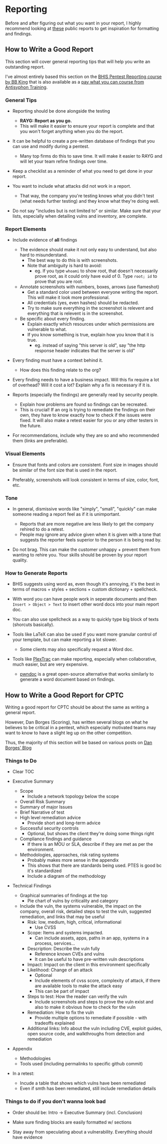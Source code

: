 # Reporting

Before and after figuring out what you want in your report, I highly recommend looking at [these](https://github.com/juliocesarfort/public-pentesting-reports) public reports to get inspiration for formatting and findings.

## How to Write a Good Report

This section will cover general reporting tips that will help you write an outstanding report.

I've almost entirely based this section on the [BHIS Pentest Reporting course by BB King](https://www.youtube.com/watch?v=rM-MVSe4MiA&ab_channel=BlackHillsInformationSecurity) that is also available as a [pay what you can course from Antisyphon Training](https://www.antisyphontraining.com/pay-what-you-can/).



### General Tips

- Reporting should be done alongside the testing
	- **RAYG: Report as you go.**
	- This will make it easier to ensure your report is complete and that you won't forget anything when you do the report.

- It can be helpful to create a pre-written database of findings that you can use and modify during a pentest.
	- Many top firms do this to save time. It will make it easier to RAYG and will let your team refine findings over time.

- Keep a checklist as a reminder of what you need to get done in your report.

- You want to include what attacks did not work in a report.
	- That way, the company you're testing knows what you didn't test (what needs further testing) and they know what they're doing well.

- Do not say "includes but is not limited to" or similar. Make sure that your lists, especially when detailing vulns and inventory, are complete. 

### Report Elements

- Include evidence of **all** findings
	- The evidence should make it not only easy to understand, but also hard to misunderstand.
		- The best way to do this is with screenshots.
		- Note that ambiguity is hard to avoid:
			- eg. If you type `whoami` to show root, that doesn't necessarily prove root, as it could only have euid of 0. Type `root; id` to prove that you are root. 
	- Annotate screenshots with numbers, boxes, arrows (use flameshot)
		- Get a standard color used between everyone writing the report. This will make it look more professional.
		- All credentials (yes, even hashes) should be redacted.
		- Try to make sure everything in the screenshot is relevent and everything that is relevent is in the screenshot. 
	- Be specific about every finding.
		- Explain exactly which resources under which permissions are vulnerable to what. 
		- If you know something is true, explain how you know that it is true.
			- eg. instead of saying "this server is old", say "the http response header indicates that the server is old"

- Every finding must have a context behind it.
	- How does this finding relate to the org?


- Every finding needs to have a business impact. Will this fix require a lot of overhead? Will it cost a lot? Explain why a fix is necessary if it is.

- Reports (especially the findings) are generally read by security people. 
	- Explain how problems are found so findings can be recreated. 
	- This is crucial! If an org is trying to remediate the findings on their own, they have to know exactly how to check if the issues were fixed. It will also make a retest easier for you or any other testers in the future. 

- For recommendations, include why they are so and who recommended them (links are preferable). 

### Visual Elements

- Ensure that fonts and colors are consistent. Font size in images should be similar of the font size that is used in the report. 

- Preferably, screenshots will look consistent in terms of size, color, font, etc.

### Tone

- In general, dismissive words like "simply", "small", "quickly" can make someone reading a report feel as if it is unimportant.
	- Reports that are more negative are less likely to get the company rehired to do a retest.
	- People may ignore any advice given when it is given with a tone that suggests the reporter feels superior to the person it is being read by.

- Do not brag. This can make the customer unhappy + prevent them from wanting to rehire you. Your skills should be proven by your report quality. 

### How to Generate Reports

- BHIS suggests using word as, even though it's annoying, it's the best in terms of macros + styles + sections + custom dictionary + spellcheck. 

- With word you can have people work in seperate documents and then `Insert > Object > Text` to insert other word docs into your main report doc.

- You can also use spellcheck as a way to quickly type big block of texts (shorcuts basically).

- Tools like LaTeX can also be used if you want more granular control of your template, but can make reporting a lot slower.
	- Some clients may also specifically request a Word doc.

- Tools like [PlexTrac](https://plextrac.com/) can make reporting, especially when collaborative, much easier, but are very expensive.
	- [pwndoc](https://github.com/pwndoc/pwndoc) is a great open-source alternative that works similarly to generate a word document based on findings. 

## How to Write a Good Report for CPTC

Writing a good report for CPTC should be about the same as writing a general report.

However, Dan Borges (Scoring), has written several blogs on what he believes to be critical in a pentest, which especially motivated teams may want to know to have a slight leg up on the other competition.

Thus, the majority of this section will be based on various posts on [Dan Borges' Blog](http://lockboxx.blogspot.com/)

### Things to Do

- Clear TOC
- Executive Summary
	- Scope
		- Include a network topology below the scope
	- Overall Risk Summary
	- Summary of major Issues
	- Brief Narrative of test
	- High level remediation advice
		- Provide short and long-term advice
	- Successful security controls
		- Optional, but shows the client they're doing some things right
	- Compliance findings and guidance
		- If there is an MOU or SLA, describe if they are met as per the environment. 
	- Methodologies, approaches, risk rating systems
		- Probably makes more sense in the appendix
		- This shows that there are standards being used. PTES is good bc it's standardized
		- Include a diagram of the methodology

- Technical Findings
	- Graphical summaries of findings at the top
		- Pie chart of vulns by criticality and category
	- Include the vuln, the systems vulnerable, the impact on the company, overall risk, detailed steps to test the vuln, suggested remediation, and links that may be useful
		- Risk: low, medium, high, critical, informational
			- Use CVSS
		- Scope: Items and systems impacted. 
			- Can include assets, apps, paths in an app, systems in a process, services...
		- Description: Describe the vuln fully
			- Reference known CVEs and vulns
			- It can be useful to have pre-written vuln descriptions
		- Impact: Impact on the client in this environment specifically
		- Likelihood: Change of an attack
			- Optional
			- Include elements of cvss score, complexity of attack, if there are available tools to make the attack easy
			- This can be part of impact
		- Steps to test: How the reader can verify the vuln
			- Include screenshots and steps to prove the vuln exist and also to make it obvious how to check for the vuln
		- Remediation: How to fix the vuln
			- Provide multiple options to remediate if possible - with tradeoffs explained
		- Additional links: Info about the vuln including CVE, exploit guides, open source code, and walkthroughs from detection and remediation


- Appendix
	- Methodologies
	- Tools used (including permalinks to specific github commit)


- In a retest:
	- Incude a table that shows which vulns have been remediated
	- Even if smth has been remediated, still include remediation details


### Things to do if you don't wanna look bad

- Order should be: Intro -> Executive Summary (incl. Conclusion)

- Make sure finding blocks are easily formatted w/ sections

- Stay away from speculating about a vulnerability. Everything should have evidence

